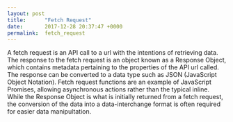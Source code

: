 ```yaml
---
layout: post
title:      "Fetch Request"
date:       2017-12-28 20:37:47 +0000
permalink:  fetch_request
---
```



A fetch request is an API call to a url with the intentions of retrieving data. The response to the fetch request is an object known as a Response Object, which contains metadata pertaining to the properties of the API url called. The response can be converted to a data type such as JSON (JavaScript Object Notation). Fetch request functions are an example of JavaScript Promises, allowing asynchronous actions rather than the typical inline. While the Response Object is what is initially returned from a fetch request, the conversion of the data into a data-interchange format is often required for easier data manipultation.
